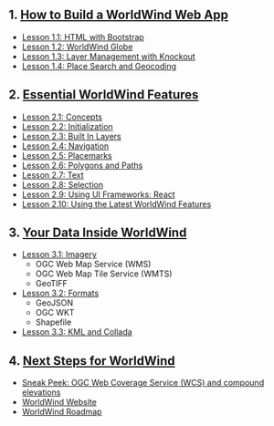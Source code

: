 ## 1. [How to Build a WorldWind Web App](https://emxsys.github.io/worldwind-web-app-tutorial/)
* [Lesson 1.1: HTML with Bootstrap](https://emxsys.github.io/worldwind-web-app-tutorial/lesson-1.html)
* [Lesson 1.2: WorldWind Globe](https://emxsys.github.io/worldwind-web-app-tutorial/lesson-2.html)
* [Lesson 1.3: Layer Management with Knockout](https://emxsys.github.io/worldwind-web-app-tutorial/lesson-3.html)
* [Lesson 1.4: Place Search and Geocoding](https://emxsys.github.io/worldwind-web-app-tutorial/lesson-4.html)

## 2. [Essential WorldWind Features](sections/2/)
* [Lesson 2.1: Concepts](sections/2/concepts.html)
* [Lesson 2.2: Initialization](sections/2/initialization.html)
* [Lesson 2.3: Built In Layers](sections/2/built-in-layers.html)
* [Lesson 2.4: Navigation](sections/2/navigation.html)
* [Lesson 2.5: Placemarks](sections/2/placemarks.html)
* [Lesson 2.6: Polygons and Paths](sections/2/shapes.html)
* [Lesson 2.7: Text](sections/2/text.html)
* [Lesson 2.8: Selection](sections/2/selection.html)
* [Lesson 2.9: Using UI Frameworks: React](sections/2/react.html)
* [Lesson 2.10: Using the Latest WorldWind Features](sections/2/develop.html)

## 3. [Your Data Inside WorldWind](sections/3/)
* [Lesson 3.1: Imagery](sections/3/imagery.html)
   * OGC Web Map Service (WMS)
   * OGC Web Map Tile Service (WMTS)
   * GeoTIFF
* [Lesson 3.2: Formats](sections/3/formats.html)
   * GeoJSON
   * OGC WKT 
   * Shapefile
* [Lesson 3.3: KML and Collada](sections/3/kml-collada.html)
 
## 4. [Next Steps for WorldWind](sections/4/)
* [Sneak Peek: OGC Web Coverage Service (WCS) and compound elevations](sections/4/wcs.html)
* [WorldWind Website](https://worldwind.arc.nasa.gov)
* [WorldWind Roadmap](https://worldwind.arc.nasa.gov/blog/roadmap/)
